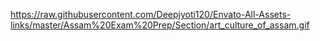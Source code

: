 https://raw.githubusercontent.com/Deepjyoti120/Envato-All-Assets-links/master/Assam%20Exam%20Prep/Section/art_culture_of_assam.gif